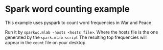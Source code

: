 Spark word counting example
===========================

This example uses pyspark to count word frequencies in War and Peace

Run it by `sparkwc.mlab -hosts <hosts file>`. Where the hosts file is the one generated by the `spark.mlab script`
The resulting top frequencies will appear in the `count` file on your desktop.
